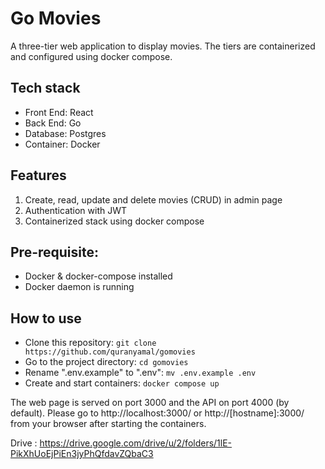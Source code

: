 # Go Movies

A three-tier web application to display movies. The tiers are containerized and configured using docker compose.

## Tech stack
- Front End: React
- Back End: Go
- Database: Postgres
- Container: Docker

## Features
1. Create, read, update and delete movies (CRUD) in admin page
2. Authentication with JWT
3. Containerized stack using docker compose

## Pre-requisite:
- Docker & docker-compose installed
- Docker daemon is running

## How to use
- Clone this repository: `git clone https://github.com/quranyamal/gomovies`
- Go to the project directory: `cd gomovies`
- Rename ".env.example" to ".env": `mv .env.example .env`
- Create and start containers: `docker compose up`

The web page is served on port 3000 and the API on port 4000 (by default). Please go to http://localhost:3000/ or http://[hostname]:3000/ from your browser after starting the containers.

Drive : https://drive.google.com/drive/u/2/folders/1lE-PikXhUoEjPiEn3jyPhQfdavZQbaC3
